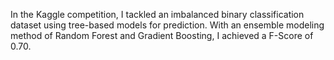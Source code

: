 In the Kaggle competition, I tackled an imbalanced binary classification dataset using tree-based models for prediction. With an ensemble modeling method of Random Forest and Gradient Boosting, I achieved a F-Score of 0.70.
